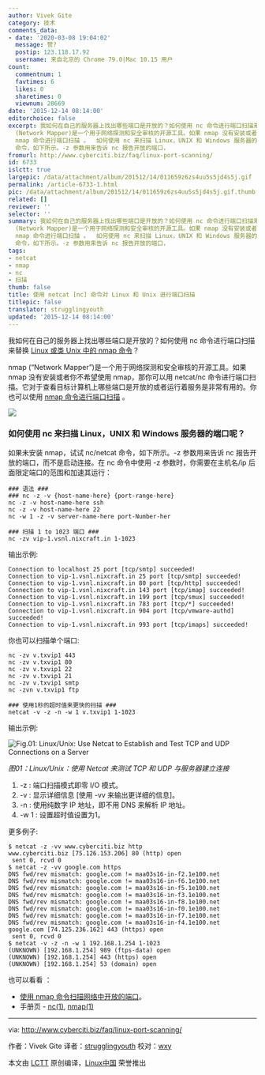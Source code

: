 ```yaml
---
author: Vivek Gite
category: 技术
comments_data:
- date: '2020-03-08 19:04:02'
  message: 赞?
  postip: 123.118.17.92
  username: 来自北京的 Chrome 79.0|Mac 10.15 用户
count:
  commentnum: 1
  favtimes: 6
  likes: 0
  sharetimes: 0
  viewnum: 28669
date: '2015-12-14 08:14:00'
editorchoice: false
excerpt: 我如何在自己的服务器上找出哪些端口是开放的？如何使用 nc 命令进行端口扫描来替换 Linux 或类 Unix 中的 nmap 命令？ nmap
  (Network Mapper)是一个用于网络探测和安全审核的开源工具。如果 nmap 没有安装或者你不希望使用 nmap，那你可以用 netcat/nc 命令进行端口扫描。它对于查看目标计算机上哪些端口是开放的或者运行着服务是非常有用的。你也可以使用
  nmap 命令进行端口扫描 。  如何使用 nc 来扫描 Linux，UNIX 和 Windows 服务器的端口呢？ 如果未安装 nmap，试试 nc/netcat
  命令，如下所示。-z 参数用来告诉 nc 报告开放的端口，
fromurl: http://www.cyberciti.biz/faq/linux-port-scanning/
id: 6733
islctt: true
largepic: /data/attachment/album/201512/14/011659z6zs4uu5s5jd4s5j.gif
permalink: /article-6733-1.html
pic: /data/attachment/album/201512/14/011659z6zs4uu5s5jd4s5j.gif.thumb.jpg
related: []
reviewer: ''
selector: ''
summary: 我如何在自己的服务器上找出哪些端口是开放的？如何使用 nc 命令进行端口扫描来替换 Linux 或类 Unix 中的 nmap 命令？ nmap
  (Network Mapper)是一个用于网络探测和安全审核的开源工具。如果 nmap 没有安装或者你不希望使用 nmap，那你可以用 netcat/nc 命令进行端口扫描。它对于查看目标计算机上哪些端口是开放的或者运行着服务是非常有用的。你也可以使用
  nmap 命令进行端口扫描 。  如何使用 nc 来扫描 Linux，UNIX 和 Windows 服务器的端口呢？ 如果未安装 nmap，试试 nc/netcat
  命令，如下所示。-z 参数用来告诉 nc 报告开放的端口，
tags:
- netcat
- nmap
- nc
- 扫描
thumb: false
title: 使用 netcat [nc] 命令对 Linux 和 Unix 进行端口扫描
titlepic: false
translator: strugglingyouth
updated: '2015-12-14 08:14:00'
---
```


我如何在自己的服务器上找出哪些端口是开放的？如何使用 nc 命令进行端口扫描来替换 [Linux 或类 Unix 中的 nmap 命令](/article-2561-1.html)？


nmap (“Network Mapper”)是一个用于网络探测和安全审核的开源工具。如果 nmap 没有安装或者你不希望使用 nmap，那你可以用 netcat/nc 命令进行端口扫描。它对于查看目标计算机上哪些端口是开放的或者运行着服务是非常有用的。你也可以使用 [nmap 命令进行端口扫描](/article-2561-1.html) 。


![](/data/attachment/album/201512/14/011659z6zs4uu5s5jd4s5j.gif)


### 如何使用 nc 来扫描 Linux，UNIX 和 Windows 服务器的端口呢？


如果未安装 nmap，试试 nc/netcat 命令，如下所示。-z 参数用来告诉 nc 报告开放的端口，而不是启动连接。在 nc 命令中使用 -z 参数时，你需要在主机名/ip 后面限定端口的范围和加速其运行：



```
### 语法 ###
### nc -z -v {host-name-here} {port-range-here}
nc -z -v host-name-here ssh
nc -z -v host-name-here 22
nc -w 1 -z -v server-name-here port-Number-her

### 扫描 1 to 1023 端口 ###
nc -zv vip-1.vsnl.nixcraft.in 1-1023

```

输出示例:



```
Connection to localhost 25 port [tcp/smtp] succeeded!
Connection to vip-1.vsnl.nixcraft.in 25 port [tcp/smtp] succeeded!
Connection to vip-1.vsnl.nixcraft.in 80 port [tcp/http] succeeded!
Connection to vip-1.vsnl.nixcraft.in 143 port [tcp/imap] succeeded!
Connection to vip-1.vsnl.nixcraft.in 199 port [tcp/smux] succeeded!
Connection to vip-1.vsnl.nixcraft.in 783 port [tcp/*] succeeded!
Connection to vip-1.vsnl.nixcraft.in 904 port [tcp/vmware-authd] succeeded!
Connection to vip-1.vsnl.nixcraft.in 993 port [tcp/imaps] succeeded!

```

你也可以扫描单个端口:



```
nc -zv v.txvip1 443
nc -zv v.txvip1 80
nc -zv v.txvip1 22
nc -zv v.txvip1 21
nc -zv v.txvip1 smtp
nc -zvn v.txvip1 ftp

### 使用1秒的超时值来更快的扫描 ###
netcat -v -z -n -w 1 v.txvip1 1-1023

```

输出示例:


![Fig.01: Linux/Unix: Use Netcat to Establish and Test TCP and UDP Connections on a Server](/data/attachment/album/201512/14/011708lzqitmftbsqutf3g.jpg)


*图01：Linux/Unix：使用 Netcat 来测试 TCP 和 UDP 与服务器建立连接*


1. -z : 端口扫描模式即零 I/O 模式。
2. -v : 显示详细信息 [使用 -vv 来输出更详细的信息]。
3. -n : 使用纯数字 IP 地址，即不用 DNS 来解析 IP 地址。
4. -w 1 : 设置超时值设置为1。


更多例子:



```
$ netcat -z -vv www.cyberciti.biz http
www.cyberciti.biz [75.126.153.206] 80 (http) open
 sent 0, rcvd 0
$ netcat -z -vv google.com https
DNS fwd/rev mismatch: google.com != maa03s16-in-f2.1e100.net
DNS fwd/rev mismatch: google.com != maa03s16-in-f6.1e100.net
DNS fwd/rev mismatch: google.com != maa03s16-in-f5.1e100.net
DNS fwd/rev mismatch: google.com != maa03s16-in-f3.1e100.net
DNS fwd/rev mismatch: google.com != maa03s16-in-f8.1e100.net
DNS fwd/rev mismatch: google.com != maa03s16-in-f0.1e100.net
DNS fwd/rev mismatch: google.com != maa03s16-in-f7.1e100.net
DNS fwd/rev mismatch: google.com != maa03s16-in-f4.1e100.net
google.com [74.125.236.162] 443 (https) open
 sent 0, rcvd 0
$ netcat -v -z -n -w 1 192.168.1.254 1-1023
(UNKNOWN) [192.168.1.254] 989 (ftps-data) open
(UNKNOWN) [192.168.1.254] 443 (https) open
(UNKNOWN) [192.168.1.254] 53 (domain) open

```

也可以看看 ：


* [使用 nmap 命令扫描网络中开放的端口](/article-2561-1.html)。
* 手册页 - [nc(1)](http://www.manpager.com/linux/man1/nc.1.html), [nmap(1)](http://www.manpager.com/linux/man1/nmap.1.html)




---


via: <http://www.cyberciti.biz/faq/linux-port-scanning/>


作者：Vivek Gite 译者：[strugglingyouth](https://github.com/strugglingyouth) 校对：[wxy](https://github.com/wxy)


本文由 [LCTT](https://github.com/LCTT/TranslateProject) 原创编译，[Linux中国](https://linux.cn/) 荣誉推出